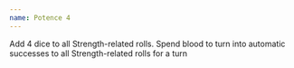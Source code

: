 ```yaml
---
name: Potence 4
---
```


Add 4 dice to all Strength-related rolls. Spend blood to turn into automatic successes to all Strength-related rolls for a turn